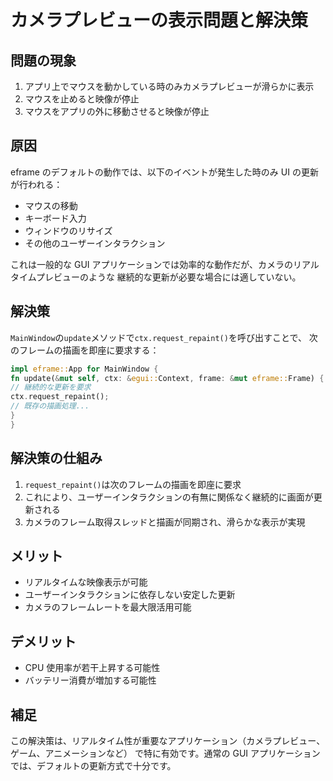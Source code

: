 # カメラプレビューの表示問題と解決策

## 問題の現象

1. アプリ上でマウスを動かしている時のみカメラプレビューが滑らかに表示
2. マウスを止めると映像が停止
3. マウスをアプリの外に移動させると映像が停止

## 原因

eframe のデフォルトの動作では、以下のイベントが発生した時のみ UI の更新が行われる：

- マウスの移動
- キーボード入力
- ウィンドウのリサイズ
- その他のユーザーインタラクション

これは一般的な GUI アプリケーションでは効率的な動作だが、カメラのリアルタイムプレビューのような
継続的な更新が必要な場合には適していない。

## 解決策

`MainWindow`の`update`メソッドで`ctx.request_repaint()`を呼び出すことで、
次のフレームの描画を即座に要求する：

```rust
impl eframe::App for MainWindow {
fn update(&mut self, ctx: &egui::Context, frame: &mut eframe::Frame) {
// 継続的な更新を要求
ctx.request_repaint();
// 既存の描画処理...
}
}
```

## 解決策の仕組み

1. `request_repaint()`は次のフレームの描画を即座に要求
2. これにより、ユーザーインタラクションの有無に関係なく継続的に画面が更新される
3. カメラのフレーム取得スレッドと描画が同期され、滑らかな表示が実現

## メリット

- リアルタイムな映像表示が可能
- ユーザーインタラクションに依存しない安定した更新
- カメラのフレームレートを最大限活用可能

## デメリット

- CPU 使用率が若干上昇する可能性
- バッテリー消費が増加する可能性

## 補足

この解決策は、リアルタイム性が重要なアプリケーション（カメラプレビュー、ゲーム、アニメーションなど）
で特に有効です。通常の GUI アプリケーションでは、デフォルトの更新方式で十分です。
